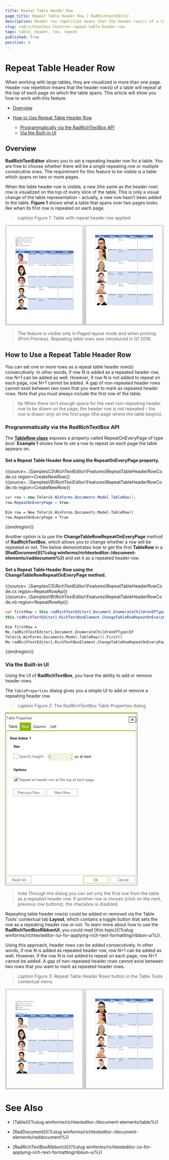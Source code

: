 ```yaml
---
title: Repeat Table Header Row
page_title: Repeat Table Header Row | RadRichtextEditor
description: Header row repetition means that the header row(s) of a table will repeat at the top of each page on which the table spans.
slug: radrichtextbox-features-repeat-table-header-row
tags: table, header, row, repeat
published: True
position: 9
---
```


# Repeat Table Header Row

When working with large tables, they are visualized in more than one page. Header row repetition means that the header row(s) of a table will repeat at the top of each page on which the table spans. This article will show you how to work with this feature.


* [Overview](#overview)

* [How to Use Repeat Table Header Row](#how-to-use-repeat-table-header-row)

    * [Programmatically via the RadRichTextBox API](#programmatically-via-the-radrichtextbox-api)
    * [Via the Built-in UI](#via-the-built-in-ui)


## Overview  

__RadRichTextEditor__ allows you to set a repeating header row for a table. You are free to choose whether there will be a single repeating row or multiple consecutive ones. The requirement for this feature to be visible is a table which spans on two or more pages.

When the table header row is visible, a new (the same as the header row) row is visualized on the top of every slice of the table. This is only a visual change of the table representation – actually, a new row hasn’t been added to the table. __Figure 1__ shows what a table that spans over two pages looks like when its first row is repeated on each page.

>caption Figure 1: Table with repeat header row applied

![RadRichTextBox-Features_Repeat-Table-Header-Row001](images/RadRichTextBox-Features_Repeat-Table-Header-Row001.png)

>The feature is visible only in Paged layout mode and when printing (Print Preview). Repeating table rows was introduced in Q1 2016.

## How to Use a Repeat Table Header Row

You can set one or more rows as a repeat table header row(s) consecutively. In other words, if row N is added as a repeated header row, row N+1 can be added as well. However, if row N is not added to repeat on each page, row N+1 cannot be added. A gap of non-repeated header rows cannot exist between two rows that you want to mark as repeated header rows. Note that you must always include the first row of the table.

>tip When there isn’t enough space for the next non-repeating header row to be drawn on the page, the header row is not repeated – the row is drawn only on the first page (the page where the table begins).

### Programmatically via the RadRichTextBox API 

The __[TableRow class](http://docs.telerik.com/devtools/winforms/api/html/T_Telerik_Windows_Documents_Model_TableRow.htm)__ exposes a property called RepeatOnEveryPage of type *bool*. __Example 1__ shows how to set a row to repeat on each page the table appears on.


####  Set a Repeat Table Header Row using the RepeatOnEveryPage property.

{{source=..\SamplesCS\RichTextEditor\Features\RepeatTableHeaderRowCode.cs region=CreateNewRow}} 
{{source=..\SamplesVB\RichTextEditor\Features\RepeatTableHeaderRowCode.vb region=CreateNewRow}}
````C#
var row = new Telerik.WinForms.Documents.Model.TableRow();
row.RepeatOnEveryPage = true;

````
````VB.NET
Dim row = New Telerik.WinForms.Documents.Model.TableRow()
row.RepeatOnEveryPage = True

```` 


{{endregion}} 


Another option is to use the __ChangeTableRowRepeatOnEveryPage__ method of __RadRichTextBox__, which allows you to change whether a row will be repeated or not. The below demonstrates how to get the first __TableRow__ in a __[RadDocument]({%slug winforms/richtexteditor-/document-elements/raddocument%})__ and set it as a repeated header row.

#### Set a Repeat Table Header Row using the ChangeTableRowRepeatOnEveryPage method.

{{source=..\SamplesCS\RichTextEditor\Features\RepeatTableHeaderRowCode.cs region=RepeatRowApi}} 
{{source=..\SamplesVB\RichTextEditor\Features\RepeatTableHeaderRowCode.vb region=RepeatRowApi}}
````C#
var firstRow = this.radRichTextEditor1.Document.EnumerateChildrenOfType<Telerik.WinForms.Documents.Model.TableRow>().First();
this.radRichTextEditor1.RichTextBoxElement.ChangeTableRowRepeatOnEveryPage(firstRow);

````
````VB.NET
Dim firstRow = Me.radRichTextEditor1.Document.EnumerateChildrenOfType(Of Telerik.WinForms.Documents.Model.TableRow)().First()
Me.radRichTextEditor1.RichTextBoxElement.ChangeTableRowRepeatOnEveryPage(firstRow)

```` 


{{endregion}} 



### Via the Built-in UI 

Using the UI of __RadRichTextBox__, you have the ability to add or remove header rows.

The `TableProperties` dialog gives you a simple UI to add or remove a repeating header row.

>caption Figure 2: The RadRichTextBox Table Properties dialog

![RadRichTextBox-Features_Repeat-Table-Header-Row002](images/RadRichTextBox-Features_Repeat-Table-Header-Row002.png)

>note Through the dialog you can set only the first row from the table as a repeated header row. If another row is chosen (click on the next, previous row buttons), the checkbox is disabled. 


Repeating table header row(s) could be added or removed via the Table Tools’ contextual tab __Layout__, which contains a toggle button that sets the row as a repeating header row or not. To learn more about how to use the __RadRichTextBoxRibbonUI__, you could read [this topic]({%slug winforms/richtexteditor-/ui-for-applying-rich-text-formatting/ribbon-ui%}).

Using this approach, header rows can be added consecutively. In other words, if row N is added as repeated header row, row N+1 can be added as well. However, if the row N is not added to repeat on each page, row N+1 cannot be added. A gap of non-repeated header rows cannot exist between two rows that you want to mark as repeated header rows. 

>caption Figure 3: Repeat Table Header Rows button in the Table Tools contextual menu

![RadRichTextBox-Features_Repeat-Table-Header-Row001](images/RadRichTextBox-Features_Repeat-Table-Header-Row001.png)

# See Also

* [Table]({%slug winforms/richtexteditor-/document-elements/table%})

* [RadDocument]({%slug winforms/richtexteditor-/document-elements/raddocument%})

* [RadRichTextBoxRibbonUI]({%slug winforms/richtexteditor-/ui-for-applying-rich-text-formatting/ribbon-ui%})